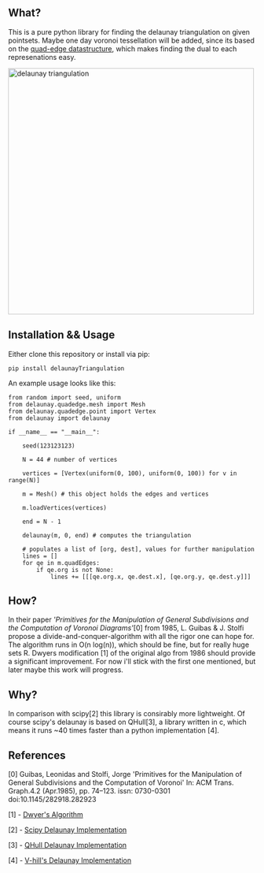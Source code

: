 ## What?

This is a pure python library for finding the
delaunay triangulation on given pointsets.
Maybe one day voronoi tessellation will be added, since its based on
the [quad-edge datastructure](https://en.wikipedia.org/wiki/Quad-edge),
which makes finding the dual to each represenations
easy.

<img src="./images/plot.png" alt="delaunay triangulation" width="500"/>

## Installation && Usage

Either clone this repository or install via
pip:

`pip install delaunayTriangulation`

An example usage looks like this:

```(python)
from random import seed, uniform
from delaunay.quadedge.mesh import Mesh
from delaunay.quadedge.point import Vertex
from delaunay import delaunay

if __name__ == "__main__":

    seed(123123123)

    N = 44 # number of vertices

    vertices = [Vertex(uniform(0, 100), uniform(0, 100)) for v in range(N)]

    m = Mesh() # this object holds the edges and vertices

    m.loadVertices(vertices)

    end = N - 1

    delaunay(m, 0, end) # computes the triangulation

    # populates a list of [org, dest], values for further manipulation
    lines = []
    for qe in m.quadEdges:
        if qe.org is not None:
            lines += [[[qe.org.x, qe.dest.x], [qe.org.y, qe.dest.y]]]
```

## How?

In their paper *'Primitives for the Manipulation
of General Subdivisions and the Computation of Voronoi Diagrams'*[0]
from 1985, L. Guibas & J. Stolfi propose a divide-and-conquer-algorithm
with all the rigor one can hope for.
The algorithm runs in O(n log(n)), which should be fine,
but for really huge sets R. Dwyers modification [1] of the
original algo from 1986 should provide a significant
improvement. For now i'll stick with the first one
mentioned, but later maybe this work will progress.

## Why?

In comparison with scipy[2] this library is
consirably more lightweight. Of course scipy's delaunay is
based on QHull[3], a library written in c, which means it
runs ~40 times faster than a python implementation [4].

## References

[0] Guibas, Leonidas and Stolfi, Jorge
'Primitives for the Manipulation of General Subdivisions and the Computation of Voronoi'
In: ACM Trans. Graph.4.2 (Apr.1985), pp. 74–123. issn: 0730-0301 doi:10.1145/282918.282923

[1] - [Dwyer's Algorithm](https://github.com/rexdwyer/DelaunayTriangulation)

[2] - [Scipy Delaunay Implementation](https://scipy.org/)

[3] - [QHull Delaunay Implementation](http://www.qhull.org/html/qdelaun.htm)

[4] - [V-hill's Delaunay Implementation](https://github.com/V-Hill/delaunay-triangulation)
